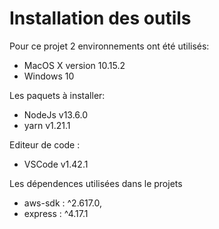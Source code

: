 # Installation des outils 
Pour ce projet 2 environnements ont été utilisés:
- MacOS X version 10.15.2
- Windows 10

Les paquets à installer:
- NodeJs v13.6.0
- yarn v1.21.1

Editeur de code :
- VSCode v1.42.1

Les dépendences utilisées dans le projets
- aws-sdk : ^2.617.0,
- express : ^4.17.1

